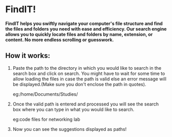 # FindIT!
**FindIT helps you swiftly navigate your computer's file structure and find the files and folders you need with ease and efficiency. Our search engine allows you to quickly locate files and folders by name, extension, or content. No more endless scrolling or guesswork.**
## How it works:
1. Paste the path to the directory in which you would like to search in the search box and click on search. You might have to wait for some time to allow loading the files in      case the path is valid else an error message will be displayed.(Make sure you don't enclose the path in quotes).

   eg:/home/Documents/Studies/
2. Once the valid path is entered and processed you will see the search box where you can type in what you would like to search.
   
   eg:code files for networking lab
3. Now you can see the suggestions displayed as paths!
 
